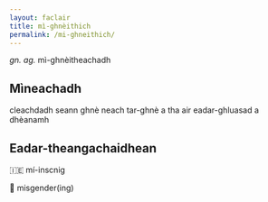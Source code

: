 ```yaml
---
layout: faclair
title: mì-ghnèithich
permalink: /mi-ghneithich/
---
```


_gn. ag._ mì-ghnèitheachadh

## Mìneachadh

cleachdadh seann ghnè neach tar-ghnè a tha air eadar-ghluasad a dhèanamh

## Eadar-theangachaidhean

&#x1f1ee;&#x1f1ea; mí-inscnig

&#x1f3f4;&#xe0067;&#xe0062;&#xe0065;&#xe006e;&#xe0067;&#xe007f; misgender(ing)
